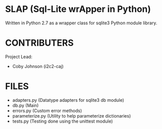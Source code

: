 SLAP (Sql-Lite wrApper in Python)
==========
Written in Python 2.7 as a wrapper class for sqlite3 Python module library.


CONTRIBUTERS
============
Project Lead:
+ Coby Johnson (i2c2-caj)


FILES
=====
+ adapters.py (Datatype adapters for sqlite3 db module)
+ db.py (Main)
+ errors.py (Custom error methods)
+ parameterize.py (Utility to help parameterize dictionaries)
+ tests.py (Testing done using the unittest module)
